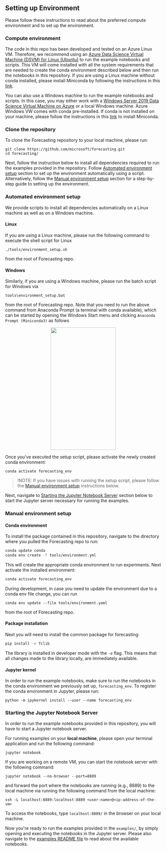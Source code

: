 ## Setting up Environment

Please follow these instructions to read about the preferred compute environment and to set up the environment. 

### Compute environment

The code in this repo has been developed and tested on an Azure Linux VM. Therefore, we recommend using an [Azure Data Science Virtual Machine (DSVM) for Linux (Ubuntu)](https://docs.microsoft.com/en-us/azure/machine-learning/data-science-virtual-machine/dsvm-ubuntu-intro) to run the example notebooks and scripts. This VM will come installed with all the system requirements that are needed to create the conda environment described below and then run the notebooks in this repository. If you are using a Linux machine without conda installed, please install Miniconda by following the instructions in this [link](https://docs.conda.io/projects/conda/en/latest/user-guide/install/linux.html).

You can also use a Windows machine to run the example notebooks and scripts. In this case, you may either work with a [Windows Server 2019 Data Science Virtual Machine on Azure](https://docs.microsoft.com/en-us/azure/machine-learning/data-science-virtual-machine/provision-vm) or a local Windows machine. Azure Windows VW comes with conda pre-installed. If conda is not installed on your machine, please follow the instructions in this [link](https://docs.conda.io/projects/conda/en/latest/user-guide/install/windows.html) to install Miniconda.

### Clone the repository

To clone the Forecasting repository to your local machine, please run:

```
git clone https://github.com/microsoft/forecasting.git
cd forecasting/
```

Next, follow the instruction below to install all dependencies required to run the examples provided in the repository. Follow [Automated environment setup](#automated-environment-setup) section to set up the environment automatically using a script. Alternatively, follow the [Manual environment setup](#manual-environment-setup) section for a step-by-step guide to setting up the environment.

### Automated environment setup

We provide scripts to install all dependencies automatically on a Linux machine as well as on a Windows machine. 

#### Linux

If you are using a Linux machine, please run the following command to execute the shell script for Linux
```
./tools/environment_setup.sh
```
from the root of Forecasting repo. 

#### Windows

Similarly, if you are using a Windows machine, please run the batch script for Windows via
```
tools\environment_setup.bat
```
from the root of Forecasting repo. Note that you need to run the above command from Anaconda Prompt (a terminal with conda available), which can be started by opening the Windows Start menu and clicking `Anaconda Prompt (Miniconda3)` as follows

<p align="center">
<img src="https://user-images.githubusercontent.com/20047467/76897869-f2f22900-686a-11ea-9f67-b189c15df27a.png" width="210" height="395">
</p>

Once you've executed the setup script, please activate the newly created conda environment:

```
conda activate forecasting_env
```

>!NOTE: If you have issues with running the setup script, please follow the [Manual environment setup](#manual-environment-setup) instructions below. 

Next, navigate to [Starting the Jupyter Notebook Server](#starting-the-jupyter-notebook-server) section below to start the Jupyter server necessary for running the examples.


### Manual environment setup

#### Conda environment

To install the package contained in this repository, navigate to the directory where you pulled the Forecasting repo to run:
```bash
conda update conda
conda env create -f tools/environment.yml
```
This will create the appropriate conda environment to run experiments. Next activate the installed environment:
```bash
conda activate forecasting_env
```

During development, in case you need to update the environment due to a conda env file change, you can run
```
conda env update --file tools/environment.yaml
```
from the root of Forecasting repo.

#### Package installation

Next you will need to install the common package for forecasting:
```bash
pip install -e fclib
```

The library is installed in developer mode with the `-e` flag. This means that all changes made to the library locally, are immediately available.

#### Jupyter kernel
In order to run the example notebooks, make sure to run the notebooks in the conda environment we previously set up, `forecasting_env`. To register the conda environment in Jupyter, please run:

```
python -m ipykernel install --user --name forecasting_env
```

### Starting the Jupyter Notebook Server
In order to run the example notebooks provided in this repository, you will have to start a Jupyter notebook server. 

For running examples on your **local machine**, please open your terminal application and run the following command:

```
jupyter notebook
```

If you are working on a remote VM, you can start the notebook server with the following command:
```
jupyter notebook --no-browser --port=8889
``` 
and forward the port where the notebooks are running (e.g., 8889) to the local machine via running the following command from the local machine:
```
ssh -L localhost:8889:localhost:8889 <user-name>@<ip-address-of-the-vm>
```

To access the notebooks, type `localhost:8889/` in the browser on your local machine.

Now you're ready to run the examples provided in the `examples/`, by simply opening and executing the notebooks in the Jupyter server. Please also navigate to the [examples README file](../examples/README.md) to read about the available notebooks. 
